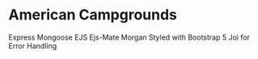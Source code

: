 # American Campgrounds
Express Mongoose EJS Ejs-Mate Morgan 
Styled with Bootstrap 5
Joi for Error Handling
